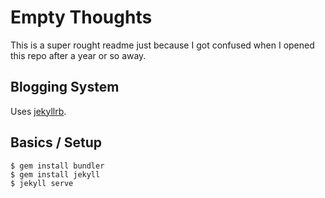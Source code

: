 # Empty Thoughts
This is a super rought readme just because I got confused when I opened this repo after a year or so away.

## Blogging System
Uses [jekyllrb](https://jekyllrb.com/). 

## Basics / Setup
```
$ gem install bundler
$ gem install jekyll
$ jekyll serve
```